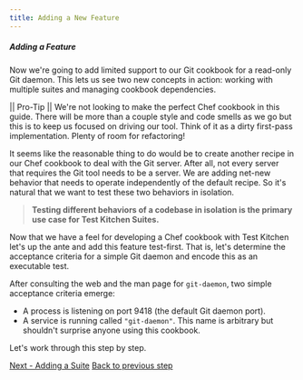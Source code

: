 ```yaml
---
title: Adding a New Feature
---
```


##### Adding a Feature

Now we're going to add limited support to our Git cookbook for a read-only Git daemon. This lets us see two new concepts in action: working with multiple suites and managing cookbook dependencies.

|| Pro-Tip
|| We're not looking to make the perfect Chef cookbook in this guide. There will be more than a couple style and code smells as we go but this is to keep us focused on driving our tool. Think of it as a dirty first-pass implementation. Plenty of room for refactoring!

It seems like the reasonable thing to do would be to create another recipe in our Chef cookbook to deal with the Git server. After all, not every server that requires the Git tool needs to be a server. We are adding net-new behavior that needs to operate independently of the default recipe. So it's natural that we want to test these two behaviors in isolation.

> **Testing different behaviors of a codebase in isolation is the primary use case for Test Kitchen Suites.**

Now that we have a feel for developing a Chef cookbook with Test Kitchen let's up the ante and add this feature test-first. That is, let's determine the acceptance criteria for a simple Git daemon and encode this as an executable test.

After consulting the web and the man page for `git-daemon`, two simple acceptance criteria emerge:

* A process is listening on port 9418 (the default Git daemon port).
* A service is running called `"git-daemon"`. This name is arbitrary but shouldn't surprise anyone using this cookbook.

Let's work through this step by step.

<div class="sidebar--footer">
<a class="button primary-cta" href="/docs/getting-started/adding-suite">Next - Adding a Suite</a>
<a class="sidebar--footer--back" href="/docs/getting-started/dynamic-configuration">Back to previous step</a>
</div>

